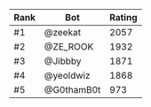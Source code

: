 Rank|Bot|Rating
---|---|---
#1|@zeekat|2057
#2|@ZE_ROOK|1932
#3|@Jibbby|1871
#4|@yeoldwiz|1868
#5|@G0thamB0t|973
